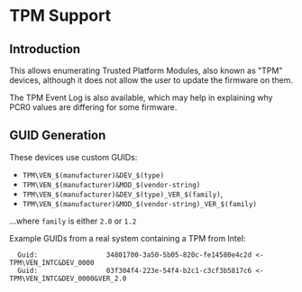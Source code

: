 TPM Support
===========

Introduction
------------

This allows enumerating Trusted Platform Modules, also known as "TPM" devices,
although it does not allow the user to update the firmware on them.

The TPM Event Log is also available, which may help in explaining why PCR0
values are differing for some firmware.

GUID Generation
---------------

These devices use custom GUIDs:


 * `TPM\VEN_$(manufacturer)&DEV_$(type)`
 * `TPM\VEN_$(manufacturer)&MOD_$(vendor-string)`
 * `TPM\VEN_$(manufacturer)&DEV_$(type)_VER_$(family)`,
 * `TPM\VEN_$(manufacturer)&MOD_$(vendor-string)_VER_$(family)`

...where `family` is either `2.0` or `1.2`

Example GUIDs from a real system containing a TPM from Intel:
```
  Guid:                 34801700-3a50-5b05-820c-fe14580e4c2d <- TPM\VEN_INTC&DEV_0000
  Guid:                 03f304f4-223e-54f4-b2c1-c3cf3b5817c6 <- TPM\VEN_INTC&DEV_0000&VER_2.0
```

